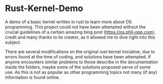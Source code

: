 # Rust-Kernel-Demo
A demo of a basic kernel written in rust to learn more about OS programming. 
This project could not have been attempted without the crucial guidelines of a certain amazing blog post (https://os.phil-opp.com), credit and many thanks to its creator, as it allowed me to dive right into this subject.

There are several modifications on the original rust kernel iniciative, due to errors found at the time of coding, and solutions have been attempted. If anyone encounters similar problems to those describe in the documentation inside the folders, maybe some of the solutions proposed serve of some use. As this is not as popular as other programming topics not many (if any) information is found online. 
